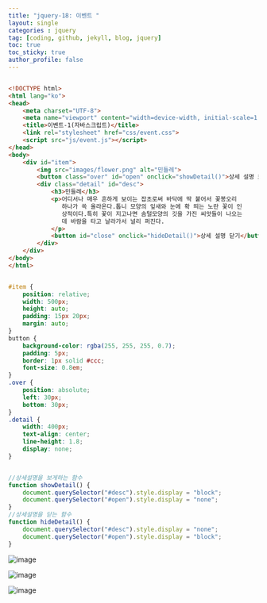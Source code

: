 ```yaml
---
title: "jquery-18: 이벤트 "
layout: single
categories : jquery
tag: [coding, github, jekyll, blog, jquery]
toc: true
toc_sticky: true
author_profile: false
---
```


```html

<!DOCTYPE html>
<html lang="ko">
<head>
    <meta charset="UTF-8">
    <meta name="viewport" content="width=device-width, initial-scale=1.0">
    <title>이벤트-1(자바스크립트)</title>
    <link rel="stylesheet" href="css/event.css">
    <script src="js/event.js"></script>
</head>
<body>
    <div id="item">
        <img src="images/flower.png" alt="민들레">
        <button class="over" id="open" onclick="showDetail()">상세 설명 보기</button>
        <div class="detail" id="desc">
            <h3>민들레</h3>
            <p>어디서나 매우 흔하게 보이는 잡초로써 바닥에 딱 붙어서 꽃봉오리
               하나가 쏙 올라온다.톱니 모양의 잎새와 눈에 확 띄는 노란 꽃이 인
               상적이다.특히 꽃이 지고나면 솜털모양의 깃을 가진 씨앗들이 나오는
               데 바람을 타고 날라가서 널리 퍼진다.
            </p>
            <button id="close" onclick="hideDetail()">상세 설명 닫기</button>
        </div>            
    </div>
</body>
</html>

```

```css

#item {
    position: relative;
    width: 500px;
    height: auto;
    padding: 15px 20px;
    margin: auto;
}
button {
    background-color: rgba(255, 255, 255, 0.7);
    padding: 5px;
    border: 1px solid #ccc;
    font-size: 0.8em;
}
.over {
    position: absolute;
    left: 30px;
    bottom: 30px;
}
.detail {
    width: 400px;
    text-align: center;
    line-height: 1.8;
    display: none;
}

```

```js

//상세설명을 보게하는 함수
function showDetail() {
    document.querySelector("#desc").style.display = "block";
    document.querySelector("#open").style.display = "none";
}
//상세설명을 닫는 함수
function hideDetail() {
    document.querySelector("#desc").style.display = "none";
    document.querySelector("#open").style.display = "block";
}

```

![image](https://user-images.githubusercontent.com/111720411/211152101-e7594a28-3a83-4427-ab9b-cfeb1d37715a.png)

![image](https://user-images.githubusercontent.com/111720411/211152104-ba45619b-b6d8-4d40-8f77-09884d29dba1.png)


![image](https://user-images.githubusercontent.com/111720411/211152109-bbe32fa6-292d-415e-bad6-fdb4ee1bede3.png)




